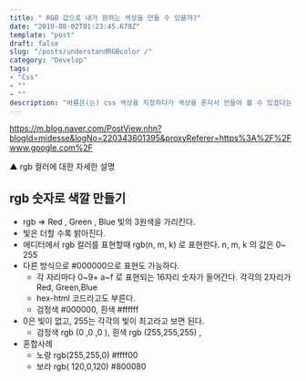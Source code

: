 ```yaml
---
title: " RGB 값으로 내가 원하는 색상을 만들 수 있을까?"
date: "2019-08-02T01:23:45.678Z"
template: "post"
draft: false
slug: "/posts/understandRGBcolor /"
category: "Develop"
tags: 
- "Css"
- ""
- ""
description: "바름은(는) css 색상을 지정하다가 색상을 혼자서 만들어 볼 수 있겠다는 생각이 떠올랐다.  어떻게?"
---
```


https://m.blog.naver.com/PostView.nhn?blogId=midesse&logNo=220343601395&proxyReferer=https%3A%2F%2Fwww.google.com%2F  

▲ rgb 컬러에 대한 자세한 설명  



## rgb 숫자로 색깔 만들기 

- rgb  => Red , Green , Blue 빛의 3원색을 가리킨다. 
- 빛은 더할 수록 밝아진다. 
- 에디터에서 rgb 컬러를 표현할때 rgb(n, m, k) 로 표현한다. n, m, k 의 값은 0~ 255 
- 다른 방식으로 #000000으로 표현도 가능하다.
  - 각 자리마다 0~9+ a~f 로 표현되는 16자리 숫자가 들어간다. 각각의 2자리가 Red, Green,Blue 
  - hex-html 코드라고도 부른다.  
  - 검정색 #000000, 흰색 #ffffff  
- 0은 빛이 없고, 255는 각각의 빛이 최고라고 보면 된다. 
  -  검정색 rgb (0 ,0 ,0 ),  흰색 rgb (255,255,255) , 
- 혼합사례
  - 노랑 rgb(255,255,0) #ffff00
  - 보라 rgb( 120,0,120) #800080

